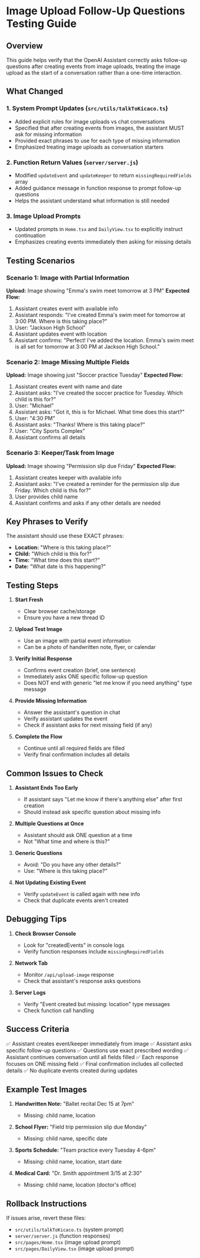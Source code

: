 # Image Upload Follow-Up Questions Testing Guide

## Overview
This guide helps verify that the OpenAI Assistant correctly asks follow-up questions after creating events from image uploads, treating the image upload as the start of a conversation rather than a one-time interaction.

## What Changed

### 1. System Prompt Updates (`src/utils/talkToKicaco.ts`)
- Added explicit rules for image uploads vs chat conversations
- Specified that after creating events from images, the assistant MUST ask for missing information
- Provided exact phrases to use for each type of missing information
- Emphasized treating image uploads as conversation starters

### 2. Function Return Values (`server/server.js`)
- Modified `updateEvent` and `updateKeeper` to return `missingRequiredFields` array
- Added guidance message in function response to prompt follow-up questions
- Helps the assistant understand what information is still needed

### 3. Image Upload Prompts
- Updated prompts in `Home.tsx` and `DailyView.tsx` to explicitly instruct continuation
- Emphasizes creating events immediately then asking for missing details

## Testing Scenarios

### Scenario 1: Image with Partial Information
**Upload:** Image showing "Emma's swim meet tomorrow at 3 PM"
**Expected Flow:**
1. Assistant creates event with available info
2. Assistant responds: "I've created Emma's swim meet for tomorrow at 3:00 PM. Where is this taking place?"
3. User: "Jackson High School"
4. Assistant updates event with location
5. Assistant confirms: "Perfect! I've added the location. Emma's swim meet is all set for tomorrow at 3:00 PM at Jackson High School."

### Scenario 2: Image Missing Multiple Fields
**Upload:** Image showing just "Soccer practice Tuesday"
**Expected Flow:**
1. Assistant creates event with name and date
2. Assistant asks: "I've created the soccer practice for Tuesday. Which child is this for?"
3. User: "Michael"
4. Assistant asks: "Got it, this is for Michael. What time does this start?"
5. User: "4:30 PM"
6. Assistant asks: "Thanks! Where is this taking place?"
7. User: "City Sports Complex"
8. Assistant confirms all details

### Scenario 3: Keeper/Task from Image
**Upload:** Image showing "Permission slip due Friday"
**Expected Flow:**
1. Assistant creates keeper with available info
2. Assistant asks: "I've created a reminder for the permission slip due Friday. Which child is this for?"
3. User provides child name
4. Assistant confirms and asks if any other details are needed

## Key Phrases to Verify

The assistant should use these EXACT phrases:
- **Location:** "Where is this taking place?"
- **Child:** "Which child is this for?"
- **Time:** "What time does this start?"
- **Date:** "What date is this happening?"

## Testing Steps

1. **Start Fresh**
   - Clear browser cache/storage
   - Ensure you have a new thread ID

2. **Upload Test Image**
   - Use an image with partial event information
   - Can be a photo of handwritten note, flyer, or calendar

3. **Verify Initial Response**
   - Confirms event creation (brief, one sentence)
   - Immediately asks ONE specific follow-up question
   - Does NOT end with generic "let me know if you need anything" type message

4. **Provide Missing Information**
   - Answer the assistant's question in chat
   - Verify assistant updates the event
   - Check if assistant asks for next missing field (if any)

5. **Complete the Flow**
   - Continue until all required fields are filled
   - Verify final confirmation includes all details

## Common Issues to Check

1. **Assistant Ends Too Early**
   - If assistant says "Let me know if there's anything else" after first creation
   - Should instead ask specific question about missing info

2. **Multiple Questions at Once**
   - Assistant should ask ONE question at a time
   - Not "What time and where is this?"

3. **Generic Questions**
   - Avoid: "Do you have any other details?"
   - Use: "Where is this taking place?"

4. **Not Updating Existing Event**
   - Verify `updateEvent` is called again with new info
   - Check that duplicate events aren't created

## Debugging Tips

1. **Check Browser Console**
   - Look for "createdEvents" in console logs
   - Verify function responses include `missingRequiredFields`

2. **Network Tab**
   - Monitor `/api/upload-image` response
   - Check that assistant's response asks questions

3. **Server Logs**
   - Verify "Event created but missing: location" type messages
   - Check function call handling

## Success Criteria

✅ Assistant creates event/keeper immediately from image
✅ Assistant asks specific follow-up questions
✅ Questions use exact prescribed wording
✅ Assistant continues conversation until all fields filled
✅ Each response focuses on ONE missing field
✅ Final confirmation includes all collected details
✅ No duplicate events created during updates

## Example Test Images

1. **Handwritten Note:** "Ballet recital Dec 15 at 7pm"
   - Missing: child name, location

2. **School Flyer:** "Field trip permission slip due Monday"
   - Missing: child name, specific date

3. **Sports Schedule:** "Team practice every Tuesday 4-6pm"
   - Missing: child name, location, start date

4. **Medical Card:** "Dr. Smith appointment 3/15 at 2:30"
   - Missing: child name, location (doctor's office)

## Rollback Instructions

If issues arise, revert these files:
- `src/utils/talkToKicaco.ts` (system prompt)
- `server/server.js` (function responses)
- `src/pages/Home.tsx` (image upload prompt)
- `src/pages/DailyView.tsx` (image upload prompt) 